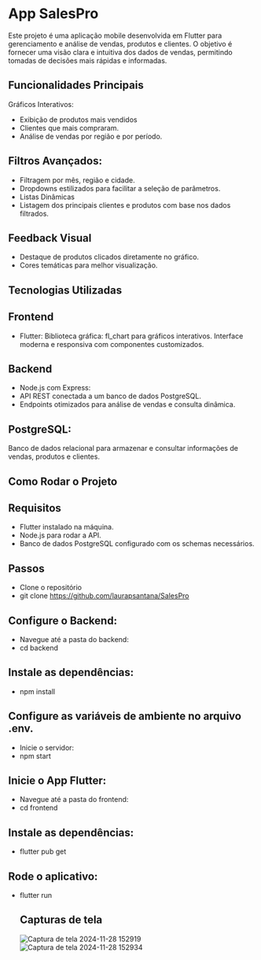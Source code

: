 # App SalesPro
Este projeto é uma aplicação mobile desenvolvida em Flutter para gerenciamento e análise de vendas, produtos e clientes. O objetivo é fornecer uma visão clara e intuitiva dos dados de vendas, permitindo tomadas de decisões mais rápidas e informadas.

## Funcionalidades Principais
Gráficos Interativos:

- Exibição de produtos mais vendidos
- Clientes que mais compraram.
- Análise de vendas por região e por período.

## Filtros Avançados:
- Filtragem por mês, região e cidade.
- Dropdowns estilizados para facilitar a seleção de parâmetros.
- Listas Dinâmicas
- Listagem dos principais clientes e produtos com base nos dados filtrados.

## Feedback Visual
- Destaque de produtos clicados diretamente no gráfico.
- Cores temáticas para melhor visualização.

## Tecnologias Utilizadas
## Frontend
- Flutter:
Biblioteca gráfica: fl_chart para gráficos interativos.
Interface moderna e responsiva com componentes customizados.
## Backend
- Node.js com Express:
- API REST conectada a um banco de dados PostgreSQL.
- Endpoints otimizados para análise de vendas e consulta dinâmica.
## PostgreSQL:
Banco de dados relacional para armazenar e consultar informações de vendas, produtos e clientes.

## Como Rodar o Projeto
## Requisitos
- Flutter instalado na máquina.
- Node.js para rodar a API.
- Banco de dados PostgreSQL configurado com os schemas necessários.
## Passos
- Clone o repositório
-  git clone <https://github.com/laurapsantana/SalesPro>

## Configure o Backend:
- Navegue até a pasta do backend:
- cd backend
## Instale as dependências:
- npm install
## Configure as variáveis de ambiente no arquivo .env.
- Inicie o servidor:
- npm start 
## Inicie o App Flutter:
- Navegue até a pasta do frontend:
- cd frontend
## Instale as dependências:
- flutter pub get
## Rode o aplicativo:
- flutter run

  ## Capturas de tela
  ![Captura de tela 2024-11-28 152919](https://github.com/user-attachments/assets/a5195e82-bbbc-44a4-accf-9cbe7eeedba0)
  ![Captura de tela 2024-11-28 152934](https://github.com/user-attachments/assets/7041081e-77bd-45ea-a633-31c9900178ba)









